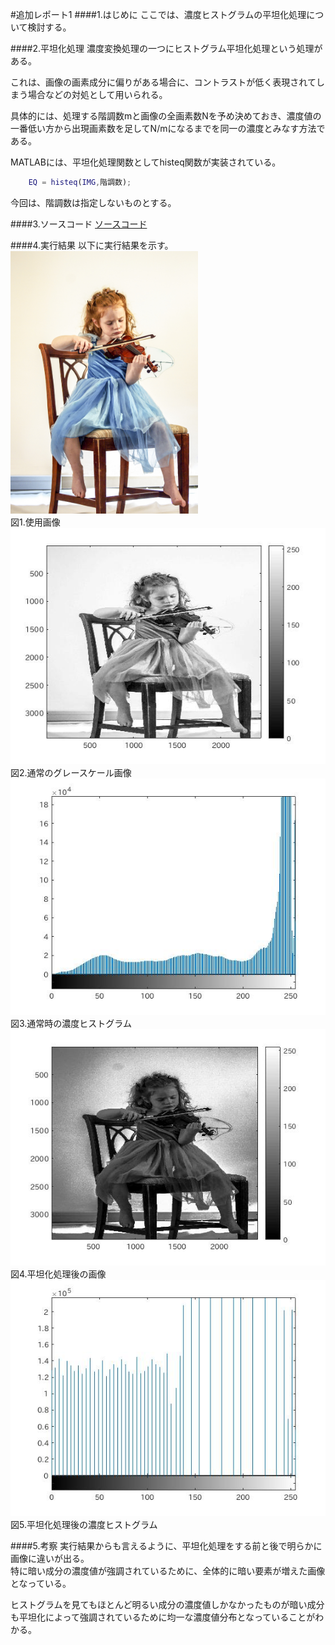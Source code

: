 #追加レポート1
####1.はじめに
ここでは、濃度ヒストグラムの平坦化処理について検討する。

####2.平坦化処理
濃度変換処理の一つにヒストグラム平坦化処理という処理がある。

これは、画像の画素成分に偏りがある場合に、コントラストが低く表現されてしまう場合などの対処として用いられる。

具体的には、処理する階調数mと画像の全画素数Nを予め決めておき、濃度値の一番低い方から出現画素数を足してN/mになるまでを同一の濃度とみなす方法である。

MATLABには、平坦化処理関数としてhisteq関数が実装されている。

```matlab
	EQ = histeq(IMG,階調数);
```

今回は、階調数は指定しないものとする。

####3.ソースコード
[ソースコード](/Program/ProgramEx01.m)

####4.実行結果
以下に実行結果を示す。  
<img src="../Report/Report_Picture_EX01/Girl.jpg" alt="" width="300"><br>
図1.使用画像  
<img src="../Report/Report_Picture_EX01/Girlgray.jpg" alt=""><br>
図2.通常のグレースケール画像  
<img src="../Report/Report_Picture_EX01/Girlgrayhist.jpg" alt=""><br>
図3.通常時の濃度ヒストグラム  
<img src="../Report/Report_Picture_EX01/Girlgrayeq.jpg" alt=""><br>
図4.平坦化処理後の画像  
<img src="../Report/Report_Picture_EX01/Girlgrayeqhist.jpg" alt=""><br>
図5.平坦化処理後の濃度ヒストグラム

####5.考察
実行結果からも言えるように、平坦化処理をする前と後で明らかに画像に違いが出る。  
特に暗い成分の濃度値が強調されているために、全体的に暗い要素が増えた画像となっている。

ヒストグラムを見てもほとんど明るい成分の濃度値しかなかったものが暗い成分も平坦化によって強調されているために均一な濃度値分布となっていることがわかる。


